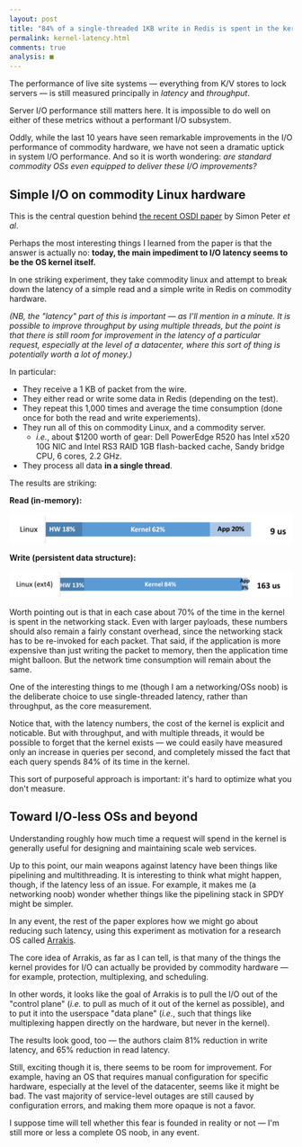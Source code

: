 ```yaml
---
layout: post
title: "84% of a single-threaded 1KB write in Redis is spent in the kernel"
permalink: kernel-latency.html
comments: true
analysis: ■
---
```



The performance of live site systems — everything from K/V stores to lock servers — is still measured principally in *latency* and *throughput*.

Server I/O performance still matters here. It is impossible to do well on either of these metrics without a performant I/O subsystem.

Oddly, while the last 10 years have seen remarkable improvements in the I/O performance of commodity hardware, we have not seen a dramatic uptick in system I/O performance. And so it is worth wondering: *are standard commodity OSs even equipped to deliver these I/O improvements?*


## Simple I/O on commodity Linux hardware

This is the central question behind [the recent OSDI paper](https://www.usenix.org/system/files/conference/osdi14/osdi14-paper-peter_simon.pdf) by Simon Peter *et al*.

Perhaps the most interesting things I learned from the paper is that the answer is actually no: **today, the main impediment to I/O latency seems to be the OS kernel itself.**

In one striking experiment, they take commodity linux and attempt to break down the latency of a simple read and a simple write in Redis on commodity hardware.

*(NB, the "latency" part of this is important — as I'll mention in a minute. It is possible to improve throughput by using multiple threads, but the point is that there is still room for improvement in the latency of a particular request, especially at the level of a datacenter, where this sort of thing is potentially worth a lot of money.)*

In particular:

* They receive a 1 KB of packet from the wire.
* They either read or write some data in Redis (depending on the test).
* They repeat this 1,000 times and average the time consumption (done once for both the read and write experiements).
* They run all of this on commodity Linux, and a commodity server.
  * *i.e.*, about $1200 worth of gear: Dell PowerEdge R520 has Intel x520 10G NIC and Intel RS3 RAID 1GB flash-backed cache, Sandy bridge CPU, 6 cores, 2.2 GHz.
* They process all data **in a single thread**.

The results are striking:

**Read (in-memory):**

<center><img src="../images/redis_read.png" alt="Redis read" width="600"></center>

**Write (persistent data structure):**

<center><img src="../images/redis_write.png" alt="Redis write" width="600"></center>

Worth pointing out is that in each case about 70% of the time in the kernel is spent in the networking stack. Even with larger payloads, these numbers should also remain a fairly constant overhead, since the networking stack has to be re-invoked for each packet. That said, if the application is more expensive than just writing the packet to memory, then the application time might balloon. But the network time consumption will remain about the same.

One of the interesting things to me (though I am a networking/OSs noob) is the deliberate choice to use single-threaded latency, rather than throughput, as the core measurement.

Notice that, with the latency numbers, the cost of the kernel is explicit and noticable. But with throughput, and with multiple threads, it would be possible to forget that the kernel exists — we could easily have measured only an increase in queries per second, and completely missed the fact that each query spends 84% of its time in the kernel.

This sort of purposeful approach is important: it's hard to optimize what you don't measure.


## Toward I/O-less OSs and beyond

Understanding roughly how much time a request will spend in the kernel is generally useful for designing and maintaining scale web services.

Up to this point, our main weapons against latency have been things like pipelining and multithreading. It is interesting to think what might happen, though, if the latency less of an issue. For example, it makes me (a networking noob) wonder whether things like the pipelining stack in SPDY might be simpler.

In any event, the rest of the paper explores how we might go about reducing such latency, using this experiment as motivation for a research OS called [Arrakis](https://arrakis.cs.washington.edu/).

The core idea of Arrakis, as far as I can tell, is that many of the things the kernel provides for I/O can actually be provided by commodity hardware — for example, protection, multiplexing, and scheduling.

In other words, it looks like the goal of Arrakis is to pull the I/O out of the "control plane" (*i.e.* to pull as much of it out of the kernel as possible), and to put it into the userspace "data plane" (*i.e.*, such that things like multiplexing happen directly on the hardware, but never in the kernel).

The results look good, too — the authors claim 81% reduction in write latency, and 65% reduction in read latency.

Still, exciting though it is, there seems to be room for improvement. For example, having an OS that requires manual configuration for specific hardware, especially at the level of the datacenter, seems like it might be bad. The vast majority of service-level outages are still caused by configuration errors, and making them more opaque is not a favor.

I suppose time will tell whether this fear is founded in reality or not — I'm still more or less a complete OS noob, in any event.































